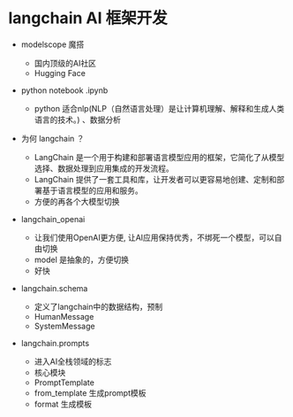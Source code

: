 # langchain AI 框架开发

- modelscope 魔搭
  - 国内顶级的AI社区 
  - Hugging Face

- python notebook   .ipynb
  - python 适合nlp(NLP（自然语言处理）是让计算机理解、解释和生成人类语言的技术。) 、数据分析

- 为何 langchain ？
  - LangChain 是一个用于构建和部署语言模型应用的框架，它简化了从模型选择、数据处理到应用集成的开发流程。
  - LangChain 提供了一套工具和库，让开发者可以更容易地创建、定制和部署基于语言模型的应用和服务。
  - 方便的再各个大模型切换
- langchain_openai
  - 让我们使用OpenAI更方便, 让AI应用保持优秀，不绑死一个模型，可以自由切换
  - model 是抽象的，方便切换
  - 好快
- langchain.schema
  - 定义了langchain中的数据结构，预制
  - HumanMessage
  - SystemMessage
- langchain.prompts
  - 进入AI全栈领域的标志
  - 核心模块
  - PromptTemplate
   - from_template 生成prompt模板
   - format 生成模板